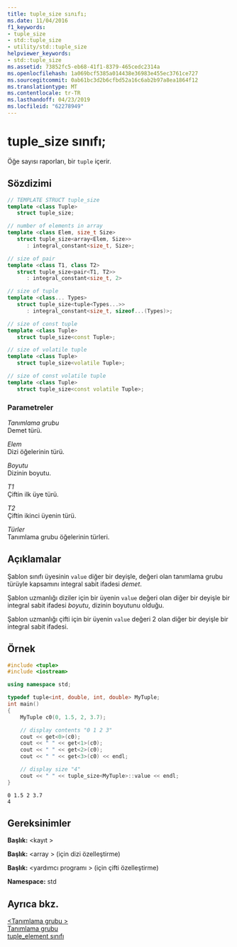 ```yaml
---
title: tuple_size sınıfı;
ms.date: 11/04/2016
f1_keywords:
- tuple_size
- std::tuple_size
- utility/std::tuple_size
helpviewer_keywords:
- std::tuple_size
ms.assetid: 73852fc5-eb68-41f1-8379-465cedc2314a
ms.openlocfilehash: 1a069bcf5385a014438e36983e455ec3761ce727
ms.sourcegitcommit: 0ab61bc3d2b6cfbd52a16c6ab2b97a8ea1864f12
ms.translationtype: MT
ms.contentlocale: tr-TR
ms.lasthandoff: 04/23/2019
ms.locfileid: "62278949"
---
```

# <a name="tuplesize-class"></a>tuple_size sınıfı;

Öğe sayısı raporları, bir `tuple` içerir.

## <a name="syntax"></a>Sözdizimi

```cpp
// TEMPLATE STRUCT tuple_size
template <class Tuple>
   struct tuple_size;

// number of elements in array
template <class Elem, size_t Size>
   struct tuple_size<array<Elem, Size>>
      : integral_constant<size_t, Size>;

// size of pair
template <class T1, class T2>
   struct tuple_size<pair<T1, T2>>
      : integral_constant<size_t, 2>

// size of tuple
template <class... Types>
   struct tuple_size<tuple<Types...>>
      : integral_constant<size_t, sizeof...(Types)>;

// size of const tuple
template <class Tuple>
   struct tuple_size<const Tuple>;

// size of volatile tuple
template <class Tuple>
   struct tuple_size<volatile Tuple>;

// size of const volatile tuple
template <class Tuple>
   struct tuple_size<const volatile Tuple>;
```

### <a name="parameters"></a>Parametreler

*Tanımlama grubu*<br/>
Demet türü.

*Elem*<br/>
Dizi öğelerinin türü.

*Boyutu*<br/>
Dizinin boyutu.

*T1*<br/>
Çiftin ilk üye türü.

*T2*<br/>
Çiftin ikinci üyenin türü.

*Türler*<br/>
Tanımlama grubu öğelerinin türleri.

## <a name="remarks"></a>Açıklamalar

Şablon sınıfı üyesinin `value` diğer bir deyişle, değeri olan tanımlama grubu türüyle kapsamını integral sabit ifadesi *demet*.

Şablon uzmanlığı diziler için bir üyenin `value` değeri olan diğer bir deyişle bir integral sabit ifadesi *boyutu*, dizinin boyutunu olduğu.

Şablon uzmanlığı çifti için bir üyenin `value` değeri 2 olan diğer bir deyişle bir integral sabit ifadesi.

## <a name="example"></a>Örnek

```cpp
#include <tuple>
#include <iostream>

using namespace std;

typedef tuple<int, double, int, double> MyTuple;
int main()
{
    MyTuple c0(0, 1.5, 2, 3.7);

    // display contents "0 1 2 3"
    cout << get<0>(c0);
    cout << " " << get<1>(c0);
    cout << " " << get<2>(c0);
    cout << " " << get<3>(c0) << endl;

    // display size "4"
    cout << " " << tuple_size<MyTuple>::value << endl;
}
```

```Output
0 1.5 2 3.7
4
```

## <a name="requirements"></a>Gereksinimler

**Başlık:** \<kayıt >

**Başlık:** \<array > (için dizi özelleştirme)

**Başlık:** \<yardımcı programı > (için çifti özelleştirme)

**Namespace:** std

## <a name="see-also"></a>Ayrıca bkz.

[\<Tanımlama grubu >](../standard-library/tuple.md)<br/>
[Tanımlama grubu](../standard-library/tuple-class.md)<br/>
[tuple_element sınıfı](../standard-library/tuple-element-class-tuple.md)<br/>
